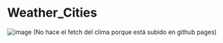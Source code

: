 # Weather_Cities
![image](https://github.com/DevKaliper/Weather_Cities/assets/122651755/59eb3591-09ee-4884-9c8d-4f28fa9202e5)
(No hace el fetch del clima porque está subido en github pages)
